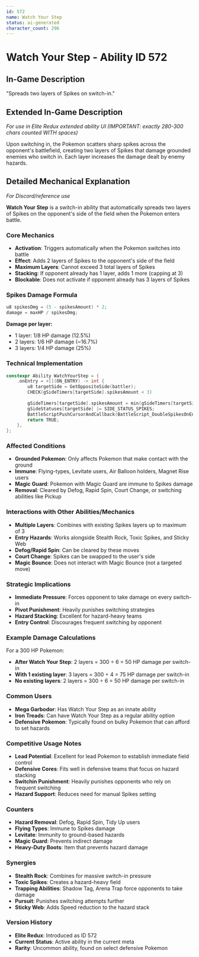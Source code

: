 ```yaml
---
id: 572
name: Watch Your Step
status: ai-generated
character_count: 296
---
```


# Watch Your Step - Ability ID 572

## In-Game Description
"Spreads two layers of Spikes on switch-in."

## Extended In-Game Description
*For use in Elite Redux extended ability UI (IMPORTANT: exactly 280-300 chars counted WITH spaces)*

Upon switching in, the Pokemon scatters sharp spikes across the opponent's battlefield, creating two layers of Spikes that damage grounded enemies who switch in. Each layer increases the damage dealt by enemy hazards.

## Detailed Mechanical Explanation
*For Discord/reference use*

**Watch Your Step** is a switch-in ability that automatically spreads two layers of Spikes on the opponent's side of the field when the Pokemon enters battle.

### Core Mechanics
- **Activation**: Triggers automatically when the Pokemon switches into battle
- **Effect**: Adds 2 layers of Spikes to the opponent's side of the field
- **Maximum Layers**: Cannot exceed 3 total layers of Spikes
- **Stacking**: If opponent already has 1 layer, adds 1 more (capping at 3)
- **Blockable**: Does not activate if opponent already has 3 layers of Spikes

### Spikes Damage Formula
```c
u8 spikesDmg = (5 - spikesAmount) * 2;
damage = maxHP / spikesDmg;
```

**Damage per layer:**
- 1 layer: 1/8 HP damage (12.5%)
- 2 layers: 1/6 HP damage (~16.7%)
- 3 layers: 1/4 HP damage (25%)

### Technical Implementation
```c
constexpr Ability WatchYourStep = {
    .onEntry = +[](ON_ENTRY) -> int {
        u8 targetSide = GetOppositeSide(battler);
        CHECK(gSideTimers[targetSide].spikesAmount < 3)
        
        gSideTimers[targetSide].spikesAmount = min(gSideTimers[targetSide].spikesAmount + 2, 3);
        gSideStatuses[targetSide] |= SIDE_STATUS_SPIKES;
        BattleScriptPushCursorAndCallback(BattleScript_DoubleSpikesOnEntry);
        return TRUE;
    },
};
```

### Affected Conditions
- **Grounded Pokemon**: Only affects Pokemon that make contact with the ground
- **Immune**: Flying-types, Levitate users, Air Balloon holders, Magnet Rise users
- **Magic Guard**: Pokemon with Magic Guard are immune to Spikes damage
- **Removal**: Cleared by Defog, Rapid Spin, Court Change, or switching abilities like Pickup

### Interactions with Other Abilities/Mechanics
- **Multiple Layers**: Combines with existing Spikes layers up to maximum of 3
- **Entry Hazards**: Works alongside Stealth Rock, Toxic Spikes, and Sticky Web
- **Defog/Rapid Spin**: Can be cleared by these moves
- **Court Change**: Spikes can be swapped to the user's side
- **Magic Bounce**: Does not interact with Magic Bounce (not a targeted move)

### Strategic Implications
- **Immediate Pressure**: Forces opponent to take damage on every switch-in
- **Pivot Punishment**: Heavily punishes switching strategies
- **Hazard Stacking**: Excellent for hazard-heavy teams
- **Entry Control**: Discourages frequent switching by opponent

### Example Damage Calculations
For a 300 HP Pokemon:
- **After Watch Your Step**: 2 layers = 300 ÷ 6 = 50 HP damage per switch-in
- **With 1 existing layer**: 3 layers = 300 ÷ 4 = 75 HP damage per switch-in
- **No existing layers**: 2 layers = 300 ÷ 6 = 50 HP damage per switch-in

### Common Users
- **Mega Garbodor**: Has Watch Your Step as an innate ability
- **Iron Treads**: Can have Watch Your Step as a regular ability option
- **Defensive Pokemon**: Typically found on bulky Pokemon that can afford to set hazards

### Competitive Usage Notes
- **Lead Potential**: Excellent for lead Pokemon to establish immediate field control
- **Defensive Cores**: Fits well in defensive teams that focus on hazard stacking
- **Switchin Punishment**: Heavily punishes opponents who rely on frequent switching
- **Hazard Support**: Reduces need for manual Spikes setting

### Counters
- **Hazard Removal**: Defog, Rapid Spin, Tidy Up users
- **Flying Types**: Immune to Spikes damage
- **Levitate**: Immunity to ground-based hazards
- **Magic Guard**: Prevents indirect damage
- **Heavy-Duty Boots**: Item that prevents hazard damage

### Synergies
- **Stealth Rock**: Combines for massive switch-in pressure
- **Toxic Spikes**: Creates a hazard-heavy field
- **Trapping Abilities**: Shadow Tag, Arena Trap force opponents to take damage
- **Pursuit**: Punishes switching attempts further
- **Sticky Web**: Adds Speed reduction to the hazard stack

### Version History
- **Elite Redux**: Introduced as ID 572
- **Current Status**: Active ability in the current meta
- **Rarity**: Uncommon ability, found on select defensive Pokemon